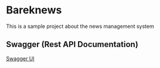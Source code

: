 # Bareknews
This is a sample project about the news management system

## Swagger (Rest API Documentation)
[Swagger UI](http://localhost:3333/swagger/index.html)